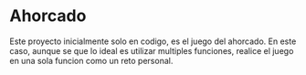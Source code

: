 # Ahorcado

Este proyecto inicialmente solo en codigo, es el juego del ahorcado. En este caso, aunque se que lo ideal es utilizar multiples funciones, realice el juego en una sola funcion como un reto personal.
